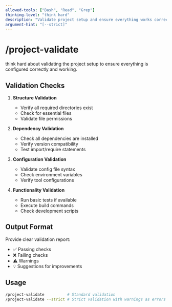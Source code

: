 ```yaml
---
allowed-tools: ["Bash", "Read", "Grep"]
thinking-level: "think hard"
description: "Validate project setup and ensure everything works correctly"
argument-hint: "[--strict]"
---
```


# /project-validate

think hard about validating the project setup to ensure everything is configured correctly and working.

## Validation Checks

1. **Structure Validation**
   - Verify all required directories exist
   - Check for essential files
   - Validate file permissions

2. **Dependency Validation**
   - Check all dependencies are installed
   - Verify version compatibility
   - Test import/require statements

3. **Configuration Validation**
   - Validate config file syntax
   - Check environment variables
   - Verify tool configurations

4. **Functionality Validation**
   - Run basic tests if available
   - Execute build commands
   - Check development scripts

## Output Format

Provide clear validation report:
- ✅ Passing checks
- ❌ Failing checks
- ⚠️ Warnings
- 💡 Suggestions for improvements

## Usage

```bash
/project-validate          # Standard validation
/project-validate --strict # Strict validation with warnings as errors
```
